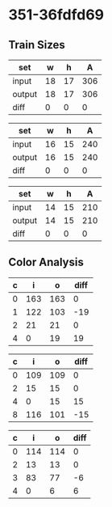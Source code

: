# 351-36fdfd69
## Train Sizes

|set|w|h|A|
|---|---|---|---|
|input|18|17|306|
|output|18|17|306|
|diff|0|0|0|


|set|w|h|A|
|---|---|---|---|
|input|16|15|240|
|output|16|15|240|
|diff|0|0|0|


|set|w|h|A|
|---|---|---|---|
|input|14|15|210|
|output|14|15|210|
|diff|0|0|0|


## Color Analysis

|c|i|o|diff|
|---|---|---|---|
|0|163|163|0|
|1|122|103|-19|
|2|21|21|0|
|4|0|19|19|


|c|i|o|diff|
|---|---|---|---|
|0|109|109|0|
|2|15|15|0|
|4|0|15|15|
|8|116|101|-15|


|c|i|o|diff|
|---|---|---|---|
|0|114|114|0|
|2|13|13|0|
|3|83|77|-6|
|4|0|6|6|

